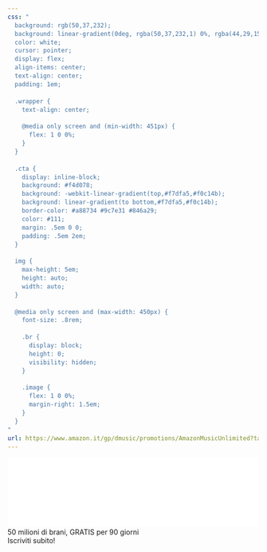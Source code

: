 ```yaml
---
css: "
  background: rgb(50,37,232);
  background: linear-gradient(0deg, rgba(50,37,232,1) 0%, rgba(44,29,155,1) 100%);
  color: white;
  cursor: pointer;
  display: flex;
  align-items: center;
  text-align: center;
  padding: 1em;

  .wrapper {
    text-align: center;
    
    @media only screen and (min-width: 451px) {
      flex: 1 0 0%;
    }
  }

  .cta {
    display: inline-block;
    background: #f4d078;
    background: -webkit-linear-gradient(top,#f7dfa5,#f0c14b);
    background: linear-gradient(to bottom,#f7dfa5,#f0c14b);
    border-color: #a88734 #9c7e31 #846a29;
    color: #111;
    margin: .5em 0 0;
    padding: .5em 2em;
  }

  img {
    max-height: 5em;
    height: auto;
    width: auto;
  }

  @media only screen and (max-width: 450px) {
    font-size: .8rem;
    
    .br {
      display: block;
      height: 0;
      visibility: hidden;
    }

    .image {
      flex: 1 0 0%;
      margin-right: 1.5em;
    }
  }
"
url: https://www.amazon.it/gp/dmusic/promotions/AmazonMusicUnlimited?tag=motovia-21
---
```

<div class="image wrapper">
  <img src="./amazon-music-unlimited.png">
</div>
<div class="text wrapper">
  <div class="subtitle">
  50 milioni di brani<span class="br">,</span>
  GRATIS per 90 giorni</div>
  <div class="cta">Iscriviti subito!</div>
</div>
